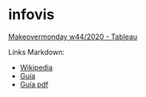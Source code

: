 # infovis

[Makeovermonday w44/2020 - Tableau](https://ferhalvarez.github.io/infovis/w44_tableau.html)

Links Markdown:
* [Wikipedia](https://es.wikipedia.org/wiki/Markdown)
* [Guía ](https://guides.github.com/features/mastering-markdown/)
* [Guía pdf](https://guides.github.com/pdfs/markdown-cheatsheet-online.pdf)
